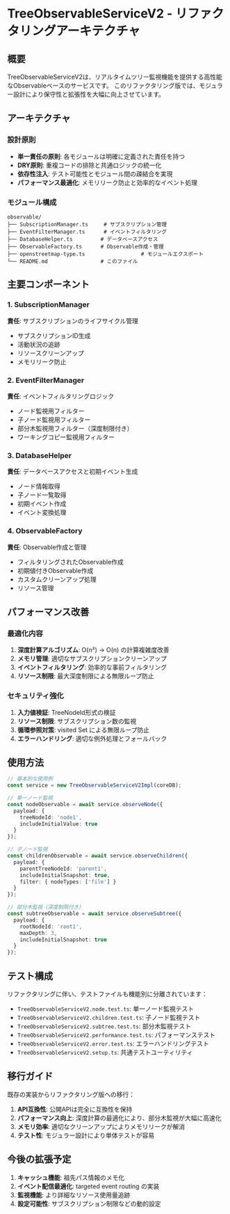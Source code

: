 # TreeObservableServiceV2 - リファクタリングアーキテクチャ

## 概要

TreeObservableServiceV2は、リアルタイムツリー監視機能を提供する高性能なObservableベースのサービスです。
このリファクタリング版では、モジュラー設計により保守性と拡張性を大幅に向上させています。

## アーキテクチャ

### 設計原則
- **単一責任の原則**: 各モジュールは明確に定義された責任を持つ
- **DRY原則**: 重複コードの排除と共通ロジックの統一化
- **依存性注入**: テスト可能性とモジュール間の疎結合を実現
- **パフォーマンス最適化**: メモリリーク防止と効率的なイベント処理

### モジュール構成

```
observable/
├── SubscriptionManager.ts     # サブスクリプション管理
├── EventFilterManager.ts      # イベントフィルタリング
├── DatabaseHelper.ts         # データベースアクセス
├── ObservableFactory.ts      # Observable作成・管理
├── openstreetmap-type.ts                  # モジュールエクスポート
└── README.md                 # このファイル
```

## 主要コンポーネント

### 1. SubscriptionManager
**責任**: サブスクリプションのライフサイクル管理
- サブスクリプションID生成
- 活動状況の追跡
- リソースクリーンアップ
- メモリリーク防止

### 2. EventFilterManager
**責任**: イベントフィルタリングロジック
- ノード監視用フィルター
- 子ノード監視用フィルター
- 部分木監視用フィルター（深度制限付き）
- ワーキングコピー監視用フィルター

### 3. DatabaseHelper
**責任**: データベースアクセスと初期イベント生成
- ノード情報取得
- 子ノード一覧取得
- 初期イベント作成
- イベント変換処理

### 4. ObservableFactory
**責任**: Observable作成と管理
- フィルタリングされたObservable作成
- 初期値付きObservable作成
- カスタムクリーンアップ処理
- リソース管理

## パフォーマンス改善

### 最適化内容
1. **深度計算アルゴリズム**: O(n²) → O(n) の計算複雑度改善
2. **メモリ管理**: 適切なサブスクリプションクリーンアップ
3. **イベントフィルタリング**: 効率的な事前フィルタリング
4. **リソース制限**: 最大深度制限による無限ループ防止

### セキュリティ強化
1. **入力値検証**: TreeNodeId形式の検証
2. **リソース制限**: サブスクリプション数の監視
3. **循環参照対策**: visited Set による無限ループ防止
4. **エラーハンドリング**: 適切な例外処理とフォールバック

## 使用方法

```typescript
// 基本的な使用例
const service = new TreeObservableServiceV2Impl(coreDB);

// 単一ノード監視
const nodeObservable = await service.observeNode({
  payload: { 
    treeNodeId: 'node1', 
    includeInitialValue: true 
  }
});

// 子ノード監視
const childrenObservable = await service.observeChildren({
  payload: { 
    parentTreeNodeId: 'parent1',
    includeInitialSnapshot: true,
    filter: { nodeTypes: ['file'] }
  }
});

// 部分木監視（深度制限付き）
const subtreeObservable = await service.observeSubtree({
  payload: {
    rootNodeId: 'root1',
    maxDepth: 3,
    includeInitialSnapshot: true
  }
});
```

## テスト構成

リファクタリングに伴い、テストファイルも機能別に分離されています：

- `TreeObservableServiceV2.node.test.ts`: 単一ノード監視テスト
- `TreeObservableServiceV2.children.test.ts`: 子ノード監視テスト
- `TreeObservableServiceV2.subtree.test.ts`: 部分木監視テスト
- `TreeObservableServiceV2.performance.test.ts`: パフォーマンステスト
- `TreeObservableServiceV2.error.test.ts`: エラーハンドリングテスト
- `TreeObservableServiceV2.setup.ts`: 共通テストユーティリティ

## 移行ガイド

既存の実装からリファクタリング版への移行：

1. **API互換性**: 公開APIは完全に互換性を保持
2. **パフォーマンス向上**: 深度計算の最適化により、部分木監視が大幅に高速化
3. **メモリ効率**: 適切なクリーンアップによりメモリリークが解消
4. **テスト性**: モジュラー設計により単体テストが容易

## 今後の拡張予定

1. **キャッシュ機能**: 祖先パス情報のメモ化
2. **イベント配信最適化**: targeted event routing の実装
3. **監視機能**: より詳細なリソース使用量追跡
4. **設定可能性**: サブスクリプション制限などの動的設定